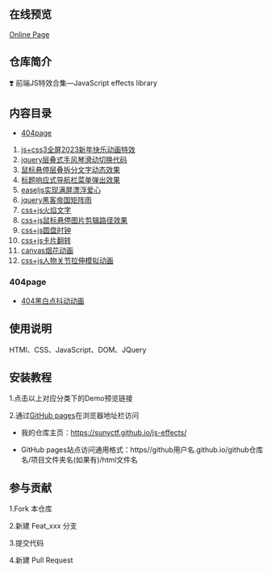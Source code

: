 ## 在线预览

[Online Page](https://sunyctf.github.io/js-effects/)

## 仓库简介

❣️ 前端JS特效合集—JavaScript effects library

## 内容目录
- [404page](#404page)
1. [js+css3全屏2023新年快乐动画特效](https://sunyctf.github.io/js-effects/js+css3全屏2023新年快乐动画特效/index.html)
2. [jquery层叠式手风琴滑动切换代码](https://sunyctf.github.io/js-effects/jquery层叠式手风琴滑动切换代码/index.html)
3. [鼠标悬停层叠拆分文字动态效果](https://sunyctf.github.io/js-effects/鼠标悬停层叠拆分文字动态效果/index.html)
4. [标题响应式导航栏菜单弹出效果](https://sunyctf.github.io/js-effects/标题响应式导航栏菜单弹出效果/index.html)
5. [easeljs实现满屏漂浮爱心](https://sunyctf.github.io/js-effects/easeljs实现满屏漂浮爱心/index.html)
6. [jquery黑客帝国矩阵雨](https://sunyctf.github.io/js-effects/jquery黑客帝国矩阵雨/index.html)
7. [css+js火焰文字](https://sunyctf.github.io/js-effects/css+js火焰文字/index.html)
8. [css+js鼠标悬停图片剪辑路径效果](https://sunyctf.github.io/js-effects/css+js鼠标悬停图片剪辑路径效果/index.html)
9. [css+js圆盘时钟](https://sunyctf.github.io/js-effects/css+js圆盘时钟/index.html)
10. [css+js卡片翻转](https://sunyctf.github.io/js-effects/css+js卡片翻转/index.html) 
11. [canvas烟花动画](https://sunyctf.github.io/js-effects/canvas烟花动画/index.html) 
12. [css+js人物关节拉伸模拟动画](https://sunyctf.github.io/js-effects/css+js人物关节拉伸模拟动画/index.html) 

### 404page

- [404黑白点抖动动画](https://sunyctf.github.io/js-effects/404page/404黑白点抖动动画/index.html)

## 使用说明

HTMl、CSS、JavaScript、DOM、JQuery

## 安装教程

1.点击以上对应分类下的Demo预览链接

2.通过[GitHub pages](https://pages.github.com/ "去了解GitHub pages")在浏览器地址栏访问

- 我的仓库主页：https://sunyctf.github.io/js-effects/

- GitHub pages站点访问通用格式：https//github用户名.github.io/github仓库名/项目文件夹名(如果有)/html文件名

## 参与贡献

1.Fork 本仓库

2.新建 Feat_xxx 分支

3.提交代码

4.新建 Pull Request
